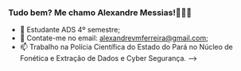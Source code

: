 ### Tudo bem? Me chamo Alexandre Messias!👋👋👋

- 🚀 Estudante ADS 4º semestre;
- 💬 Contate-me no email: alexandrevmferreira@gmail.com;
- 📫 Trabalho na Polícia Científica do Estado do Pará no Núcleo de Fonética e Extração de Dados e Cyber Segurança.
--> 
